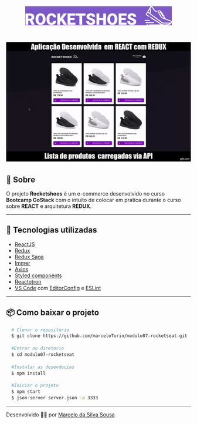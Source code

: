 <h1 align="center">
  <img src="src/assets/images/logo2.jpeg" width="400">
</h1>

<h1 align="center">
  <img src="src/assets/gif/Rocketshoes.gif">
</h1>

## :pushpin: Sobre
  O projeto **Rocketshoes** é um e-commerce desenvolvido no curso **Bootcamp GoStack** com o intuito de colocar em pratica durante o curso sobre **REACT** e arquitetura **REDUX**.

---

## :rocket:	 Tecnologias utilizadas

- [ReactJS](https://reactjs.org/)
- [Redux](https://redux.js.org/)
- [Redux Saga](https://redux-saga.js.org/)
- [Immer](https://github.com/immerjs/immer)
- [Axios](https://github.com/axios/axios)
- [Styled components](https://styled-components.com/)
- [Reactotron](https://infinite.red/reactotron)
- [VS Code](https://code.visualstudio.com/) com [EditorConfig](https://marketplace.visualstudio.com/items?itemName=EditorConfig.EditorConfig) e [ESLint](https://marketplace.visualstudio.com/items?itemName=dbaeumer.vscode-eslint)

---

## :package:	 Como baixar o projeto

```bash
  # Clonar o repositório
  $ git clone https://github.com/marceloTurin/modulo07-rocketseat.git

  #Entrar no diretorio
  $ cd modulo07-rocketseat

  #Instalar as dependecias
  $ npm install

  #Iniciar o projeto
  $ npm start
  $ json-server server.json -p 3333

```
---

Desenvolvido :man_technologist:	 por [Marcelo da Silva Sousa](https://www.linkedin.com/in/marceloss97/)

